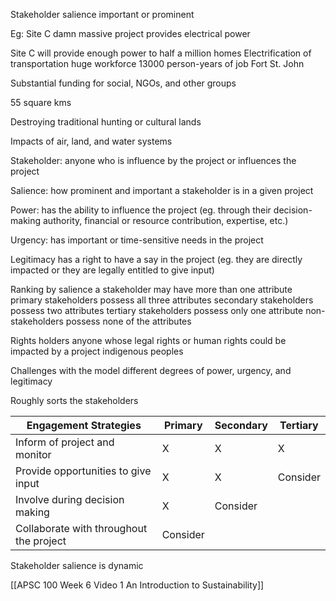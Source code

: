 Stakeholder salience
	important or prominent

Eg:
	Site C damn
		massive project
			provides electrical power

Site C will provide enough power to half a million homes
Electrification of transportation
huge workforce
13000 person-years of job
Fort St. John

Substantial funding for social, NGOs, and other groups

55 square kms

Destroying traditional hunting or cultural lands

Impacts of air, land, and water systems

Stakeholder: anyone who is influence by the project or influences the project

Salience: how prominent and important a stakeholder is in a given project

Power:
	has the ability to influence the project (eg. through their decision-making authority, financial or resource contribution, expertise, etc.)

Urgency:
	has important or time-sensitive needs in the project 

Legitimacy
	has a right to have a say in the project
	(eg. they are directly impacted or they are legally entitled to give input)
	
Ranking by salience
	a stakeholder may have more than one attribute
	primary stakeholders
		possess all three attributes
	secondary stakeholders
		possess two attributes
	tertiary stakeholders
		possess only one attribute
	non-stakeholders
		possess none of the attributes

Rights holders
	anyone whose legal rights or human rights could be impacted by a project
	indigenous peoples

Challenges with the model
	different degrees of power, urgency, and legitimacy

Roughly sorts the stakeholders

| Engagement Strategies                   | Primary | Secondary | Tertiary |
| --------------------------------------- | ------- | --------- | -------- |
| Inform of project and monitor           | X       | X         | X        |
| Provide opportunities to give input     | X       | X         | Consider |
| Involve during decision making          | X       | Consider  |          |
| Collaborate with throughout the project | Consider|           |          |

Stakeholder salience is dynamic


[[APSC 100 Week 6 Video 1 An Introduction to Sustainability]]